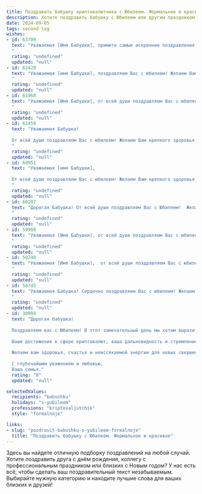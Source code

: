 ```yaml
---
title: Поздравить бабушку криптовалютчика с Юбилеем. Формальное и красивое
description: Хотите поздравить бабушку с Юбилеем или другим праздником? Наш ИИ создаст незабываемое поздравление, а вы обязательно выделитесь среди других.  
date: 2024-09-05
tags: second tag
wishes:
- id: 63709
  text: "Уважаемая [Имя Бабушки], примите самые искренние поздравления с юбилеем! Желаем Вам крепкого здоровья, неиссякаемой энергии и долголетия. Пусть Ваша жизнь будет наполнена радостью, любовью и благополучием. Мы гордимся Вашим профессиональным успехом в сфере криптовалют и желаем Вам дальнейших побед и достижения новых высот.
  "
  rating: "undefined"
  updated: "null"
- id: 62429
  text: "Уважаемая [имя Бабушки], поздравляем Вас с юбилеем! Желаем Вам крепкого здоровья, семейного благополучия и новых успехов в Вашей непростой и интересной профессии криптовалютчика. Пусть удача всегда сопутствует Вам в мире цифровых валют!
  "
  rating: "undefined"
  updated: "null"
- id: 61968
  text: "Уважаемая [Имя Бабушки], от всей души поздравляем Вас с юбилеем! Желаем Вам крепкого здоровья, бодрости духа и долгих лет жизни, наполненных радостью, любовью и добром. Пусть Ваш богатый жизненный опыт и мудрость всегда служат Вам опорой и вдохновением. Мы гордимся Вами и желаем Вам успехов в Вашей профессиональной деятельности как криптовалютчику.
  "
  rating: "undefined"
  updated: "null"
- id: 61459
  text: "Уважаемая Бабушка!
  
  От всей души поздравляем Вас с юбилеем! Желаем Вам крепкого здоровья, оптимизма, процветания и новых успехов в Вашей профессии криптовалютчика. Пусть каждый день приносит Вам радость и удовлетворение.
  "
  rating: "undefined"
  updated: "null"
- id: 60951
  text: "Уважаемая [имя Бабушки],
  
  От всей души поздравляем Вас с юбилеем! Желаем Вам крепкого здоровья, долгих лет жизни, благополучия и радости. Пусть Ваш профессиональный путь в сфере криптовалют приносит Вам удовлетворение и успех.
  "
  rating: "undefined"
  updated: "null"
- id: 60207
  text: "Дорогая Бабушка! От всей души поздравляем Вас с Юбилеем!  Желаем Вам крепкого здоровья, бодрости духа и неиссякаемого оптимизма! Пусть Ваша жизнь будет наполнена радостью, любовью и теплом близких людей.  Мы гордимся Вашими успехами в нелёгкой профессии криптовалютчика и желаем Вам дальнейших процветания и вдохновения.
  "
  rating: "undefined"
  updated: "null"
- id: 59988
  text: "Уважаемая [Имя Бабушки], от всей души поздравляем Вас с юбилеем! Желаем Вам крепкого здоровья, благополучия и долгих лет жизни. Пусть Ваш профессиональный путь в сфере криптовалют будет успешным и принесет Вам множество радостных моментов.
  "
  rating: "undefined"
  updated: "null"
- id: 59240
  text: "Уважаемая [Имя Бабушки],  от всей души поздравляем Вас с юбилеем! Желаем Вам крепкого здоровья, бодрости духа,  радости и благополучия. Пусть Ваша жизнь будет наполнена любовью близких,  яркими моментами и  успехами в Вашей профессии криптовалютчика.
  "
  rating: "undefined"
  updated: "null"
- id: 58745
  text: "Уважаемая Бабушка! Сердечно поздравляем Вас с юбилеем! Желаем Вам крепкого здоровья, долголетия, благополучия и успехов в Вашем непростом, но важном деле - работе криптовалютчика! Пусть каждый день будет наполнен радостью, а Ваши труды будут вознаграждены по достоинству!
  "
  rating: "undefined"
  updated: "null"
- id: 38904
  text: "Дорогая бабушка!
  
  Поздравляем вас с Юбилеем! В этот замечательный день мы хотим выразить вам нашу безмерную любовь и искреннюю благодарность за все те ценности, которые вы передали нам на протяжении многих лет. Вы — пример силы, мудрости и неизменной поддержки для всей нашей семьи.
  
  Ваши достижения в сфере криптовалют, ваша дальновидность и стремление к новым знаниям вдохновляют нас и показывают, что нет ничего невозможного. Мы гордимся тем, что можем наблюдать за вашим профессиональным ростом и тем, как вы преодолеваете любые преграды.
  
  Желаем вам здоровья, счастья и неиссякаемой энергии для новых свершений! Пусть каждый день приносит радость и удовлетворение, а окружающие лишь вдохновляют и поддерживают вас на этом удивительном пути.
  
  С глубочайшим уважением и любовью,
  Ваша семья."
  rating: "0"
  updated: "null"

selectedValues:
  recipients: "babushku"
  holidays: "s-yubileem"
  professions: "kriptovaljutchik"
  style: "formalnoje"

links:
- slug: "pozdravit-babushku-s-yubileem-formalnoje"
  title: "Поздравить бабушку с Юбилеем. Формальное и красивое"
---
```


Здесь вы найдете отличную подборку поздравлений на любой случай. 
Хотите поздравить друга с днём рождения, коллегу с профессиональным праздником или близких с Новым годом? У нас есть всё, чтобы сделать ваш поздравительный текст незабываемым. Выбирайте нужную категорию и находите лучшие слова для ваших близких и друзей!
